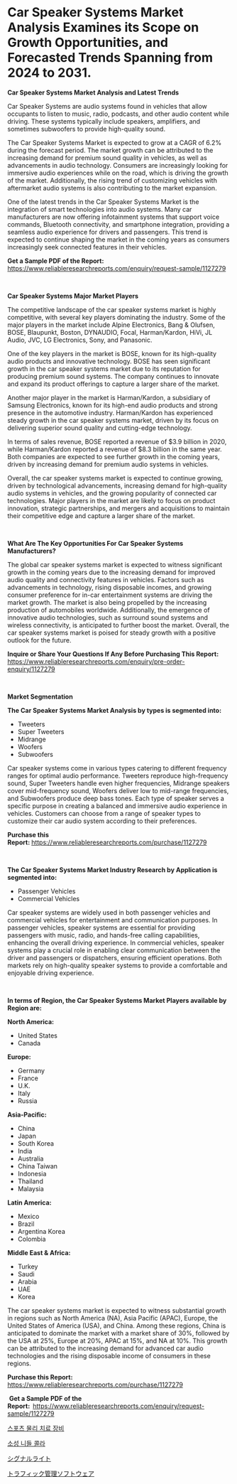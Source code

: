 <p><h1>Car Speaker Systems Market Analysis Examines its Scope on Growth Opportunities, and Forecasted Trends Spanning from 2024 to 2031.</h1></p><p><strong>Car Speaker Systems Market Analysis and Latest Trends</strong></p>
<p><p>Car Speaker Systems are audio systems found in vehicles that allow occupants to listen to music, radio, podcasts, and other audio content while driving. These systems typically include speakers, amplifiers, and sometimes subwoofers to provide high-quality sound.</p><p>The Car Speaker Systems Market is expected to grow at a CAGR of 6.2% during the forecast period. The market growth can be attributed to the increasing demand for premium sound quality in vehicles, as well as advancements in audio technology. Consumers are increasingly looking for immersive audio experiences while on the road, which is driving the growth of the market. Additionally, the rising trend of customizing vehicles with aftermarket audio systems is also contributing to the market expansion.</p><p>One of the latest trends in the Car Speaker Systems Market is the integration of smart technologies into audio systems. Many car manufacturers are now offering infotainment systems that support voice commands, Bluetooth connectivity, and smartphone integration, providing a seamless audio experience for drivers and passengers. This trend is expected to continue shaping the market in the coming years as consumers increasingly seek connected features in their vehicles.</p></p>
<p><strong>Get a Sample PDF of the Report:&nbsp;</strong> <a href="https://www.reliableresearchreports.com/enquiry/request-sample/1127279">https://www.reliableresearchreports.com/enquiry/request-sample/1127279</a></p>
<p>&nbsp;</p>
<p><strong>Car Speaker Systems Major Market Players</strong></p>
<p><p>The competitive landscape of the car speaker systems market is highly competitive, with several key players dominating the industry. Some of the major players in the market include Alpine Electronics, Bang & Olufsen, BOSE, Blaupunkt, Boston, DYNAUDIO, Focal, Harman/Kardon, HiVi, JL Audio, JVC, LG Electronics, Sony, and Panasonic.</p><p>One of the key players in the market is BOSE, known for its high-quality audio products and innovative technology. BOSE has seen significant growth in the car speaker systems market due to its reputation for producing premium sound systems. The company continues to innovate and expand its product offerings to capture a larger share of the market.</p><p>Another major player in the market is Harman/Kardon, a subsidiary of Samsung Electronics, known for its high-end audio products and strong presence in the automotive industry. Harman/Kardon has experienced steady growth in the car speaker systems market, driven by its focus on delivering superior sound quality and cutting-edge technology.</p><p>In terms of sales revenue, BOSE reported a revenue of $3.9 billion in 2020, while Harman/Kardon reported a revenue of $8.3 billion in the same year. Both companies are expected to see further growth in the coming years, driven by increasing demand for premium audio systems in vehicles.</p><p>Overall, the car speaker systems market is expected to continue growing, driven by technological advancements, increasing demand for high-quality audio systems in vehicles, and the growing popularity of connected car technologies. Major players in the market are likely to focus on product innovation, strategic partnerships, and mergers and acquisitions to maintain their competitive edge and capture a larger share of the market.</p></p>
<p>&nbsp;</p>
<p><strong>What Are The Key Opportunities For Car Speaker Systems Manufacturers?</strong></p>
<p><p>The global car speaker systems market is expected to witness significant growth in the coming years due to the increasing demand for improved audio quality and connectivity features in vehicles. Factors such as advancements in technology, rising disposable incomes, and growing consumer preference for in-car entertainment systems are driving the market growth. The market is also being propelled by the increasing production of automobiles worldwide. Additionally, the emergence of innovative audio technologies, such as surround sound systems and wireless connectivity, is anticipated to further boost the market. Overall, the car speaker systems market is poised for steady growth with a positive outlook for the future.</p></p>
<p><strong>Inquire or Share Your Questions If Any Before Purchasing This Report:</strong> <a href="https://www.reliableresearchreports.com/enquiry/pre-order-enquiry/1127279">https://www.reliableresearchreports.com/enquiry/pre-order-enquiry/1127279</a></p>
<p>&nbsp;</p>
<p><strong>Market Segmentation</strong></p>
<p><strong>The Car Speaker Systems Market Analysis by types is segmented into:</strong></p>
<p><ul><li>Tweeters</li><li>Super Tweeters</li><li>Midrange</li><li>Woofers</li><li>Subwoofers</li></ul></p>
<p><p>Car speaker systems come in various types catering to different frequency ranges for optimal audio performance. Tweeters reproduce high-frequency sound, Super Tweeters handle even higher frequencies, Midrange speakers cover mid-frequency sound, Woofers deliver low to mid-range frequencies, and Subwoofers produce deep bass tones. Each type of speaker serves a specific purpose in creating a balanced and immersive audio experience in vehicles. Customers can choose from a range of speaker types to customize their car audio system according to their preferences.</p></p>
<p><strong>Purchase this Report:&nbsp;</strong><a href="https://www.reliableresearchreports.com/purchase/1127279">https://www.reliableresearchreports.com/purchase/1127279</a></p>
<p>&nbsp;</p>
<p><strong>The Car Speaker Systems Market Industry Research by Application is segmented into:</strong></p>
<p><ul><li>Passenger Vehicles</li><li>Commercial Vehicles</li></ul></p>
<p><p>Car speaker systems are widely used in both passenger vehicles and commercial vehicles for entertainment and communication purposes. In passenger vehicles, speaker systems are essential for providing passengers with music, radio, and hands-free calling capabilities, enhancing the overall driving experience. In commercial vehicles, speaker systems play a crucial role in enabling clear communication between the driver and passengers or dispatchers, ensuring efficient operations. Both markets rely on high-quality speaker systems to provide a comfortable and enjoyable driving experience.</p></p>
<p>&nbsp;</p>
<p><strong>In terms of Region, the Car Speaker Systems Market Players available by Region are:</strong></p>
<p>
    <p> <strong> North America: </strong>
        <ul>
            <li>United States</li>
            <li>Canada</li>
        </ul>
        </p> 
    <p> <strong> Europe: </strong>
        <ul>
            <li>Germany</li>
            <li>France</li>
            <li>U.K.</li>
            <li>Italy</li>
            <li>Russia</li>
        </ul>
        </p> 
    <p> <strong> Asia-Pacific: </strong>
        <ul>
            <li>China</li>
            <li>Japan</li>
            <li>South Korea</li>
            <li>India</li>
            <li>Australia</li>
            <li>China Taiwan</li>
            <li>Indonesia</li>
            <li>Thailand</li>
            <li>Malaysia</li>
        </ul>
        </p> 
    <p> <strong> Latin America: </strong>
        <ul>
            <li>Mexico</li>
            <li>Brazil</li>
            <li>Argentina Korea</li>
            <li>Colombia</li>
        </ul>
        </p> 
    <p> <strong> Middle East & Africa: </strong>
        <ul>
            <li>Turkey</li>
            <li>Saudi</li>
            <li>Arabia</li>
            <li>UAE</li>
            <li>Korea</li>
        </ul>
    </p>
    </p>
<p><p>The car speaker systems market is expected to witness substantial growth in regions such as North America (NA), Asia Pacific (APAC), Europe, the United States of America (USA), and China. Among these regions, China is anticipated to dominate the market with a market share of 30%, followed by the USA at 25%, Europe at 20%, APAC at 15%, and NA at 10%. This growth can be attributed to the increasing demand for advanced car audio technologies and the rising disposable income of consumers in these regions.</p></p>
<p><strong>Purchase this Report: </strong><a href="https://www.reliableresearchreports.com/purchase/1127279">https://www.reliableresearchreports.com/purchase/1127279</a></p>
<p>&nbsp;<strong>Get a Sample PDF of the Report:&nbsp;&nbsp;</strong><a href="https://www.reliableresearchreports.com/enquiry/request-sample/1127279">https://www.reliableresearchreports.com/enquiry/request-sample/1127279</a></p>
<p><strong></strong></p>
<p><p><a href="https://medium.com/@ethawolf/%EC%8A%A4%ED%8F%AC%EC%B8%A0-%EB%AC%BC%EB%A6%AC%EC%B9%98%EB%A3%8C-%EC%9E%A5%EB%B9%84-%EC%8B%9C%EC%9E%A5-%EA%B7%9C%EB%AA%A8-%EC%8B%9C%EC%9E%A5-%EC%A0%84%EB%A7%9D-%EB%B0%8F-%EC%8B%9C%EC%9E%A5-%EC%98%88%EC%B8%A1-2024%EB%85%84%EB%B6%80%ED%84%B0-2031%EB%85%84-d1608967574b">스포츠 물리 치료 장비</a></p><p><a href="https://medium.com/@rowedrowe/%EC%B9%BC%EC%8A%A8-%ED%95%84-%EC%BD%94%ED%81%AC-%EC%8B%9C%EC%9E%A5-%EC%A0%84%EB%A7%9D-%EC%82%B0%EC%97%85-%EA%B0%9C%EC%9A%94-%EB%B0%8F-%EC%98%88%EC%B8%A1-2024%EB%85%84%EB%B6%80%ED%84%B0-2031%EB%85%84%EA%B9%8C%EC%A7%80-bd1312eb49ac">소성 니들 콜라</a></p><p><a href="https://medium.com/@royfoote921/%E4%BF%A1%E5%8F%B7%E7%81%AF%E5%B8%82%E5%A0%B4-2031%E5%B9%B4%E3%81%BE%E3%81%A7%E3%81%AE%E3%83%88%E3%83%AC%E3%83%B3%E3%83%89-%E4%BA%88%E6%B8%AC%E3%81%8A%E3%82%88%E3%81%B3%E7%AB%B6%E4%BA%89%E5%88%86%E6%9E%90-5f9feea72758">シグナルライト</a></p><p><a href="https://medium.com/@cielostamm/%E4%BA%A4%E9%80%9A%E7%AE%A1%E7%90%86%E3%82%BD%E3%83%95%E3%83%88%E3%82%A6%E3%82%A7%E3%82%A2%E5%B8%82%E5%A0%B4%E3%81%AF-%E5%B8%82%E5%A0%B4%E3%82%B7%E3%82%A7%E3%82%A2-%E5%B8%82%E5%A0%B4%E3%83%88%E3%83%AC%E3%83%B3%E3%83%89-%E5%B8%82%E5%A0%B4%E6%88%90%E9%95%B7%E3%81%AB%E9%96%A2%E3%81%99%E3%82%8B%E6%83%85%E5%A0%B1%E3%82%92%E6%8F%90%E4%BE%9B%E3%81%97%E3%81%BE%E3%81%99-62b69b40d15c">トラフィック管理ソフトウェア</a></p></p>